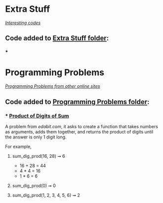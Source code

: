 # Extra Stuff
*[Interesting codes](https://github.com/ShameenShetty/Extra_Stuff/tree/master/Extra%20Stuff)*  

## Code added to [Extra Stuff folder](https://github.com/ShameenShetty/Extra_Stuff/tree/master/Extra%20Stuff):  

### * 


# Programming Problems
*[Programming Problems from other online sites](https://github.com/ShameenShetty/Extra_Stuff/tree/master/Programming%20Problems)*   


## Code added to [Programming Problems folder](https://github.com/ShameenShetty/Extra_Stuff/tree/master/Programming%20Problems):

### * [Product of Digits of Sum](https://edabit.com/challenge/HrQoXJYqpYZ2Rqvtb)  
A problem from *edabit.com*, it asks to create a function that takes numbers as arguments, adds them together, and returns the product of digits until the answer is only 1 digit long.  

For example, 
1) sum_dig_prod(16, 28) ➞ 6
   * 16 + 28 = 44
   * 4 * 4 =  16
   * 1 * 6 = 6

2) sum_dig_prod(0) ➞ 0

3) sum_dig_prod(1, 2, 3, 4, 5, 6) ➞ 2

